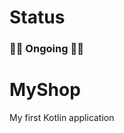 # Status
### :construction::hammer: Ongoing :hammer::construction: ###
# MyShop
My first Kotlin application
